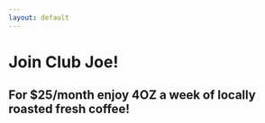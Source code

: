 ```yaml
---
layout: default
---
```


# Join Club Joe!
## For $25/month enjoy 4OZ a week of locally roasted fresh coffee!

<form action="https://t2rufgqjtc.execute-api.us-west-2.amazonaws.com/prod/stripe_handler" method="POST">
  <script src="https://checkout.stripe.com/checkout.js" class="stripe-button" data-key="pk_mlFvmHLKdOsnJiZEhqCX2rskX3vJT" data-image="https://stripe.com/img/documentation/checkout/marketplace.png"
  data-name="Club Joe"
  data-description="Subscription for 4 ounces per week"
  data-amount="2500"
  data-label="Sign Up Now for $25/month!">
  </script>
</form>